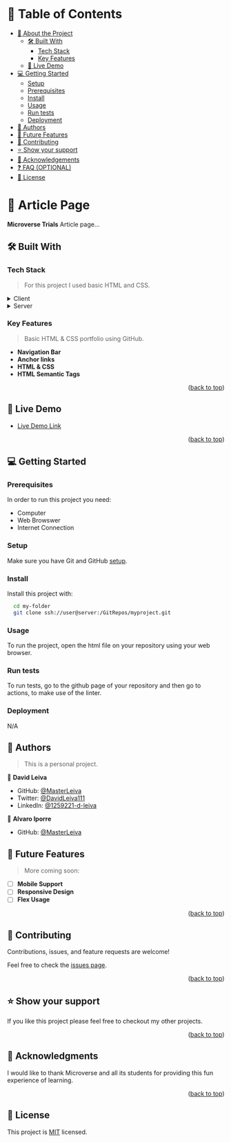 # 📗 Table of Contents

- [📖 About the Project](#about-project)
  - [🛠 Built With](#built-with)
    - [Tech Stack](#tech-stack)
    - [Key Features](#key-features)
  - [🚀 Live Demo](#live-demo)
- [💻 Getting Started](#getting-started)
  - [Setup](#setup)
  - [Prerequisites](#prerequisites)
  - [Install](#install)
  - [Usage](#usage)
  - [Run tests](#run-tests)
  - [Deployment](#triangular_flag_on_post-deployment)
- [👥 Authors](#authors)
- [🔭 Future Features](#future-features)
- [🤝 Contributing](#contributing)
- [⭐️ Show your support](#support)
- [🙏 Acknowledgements](#acknowledgements)
- [❓ FAQ (OPTIONAL)](#faq)
- [📝 License](#license)

# 📖 Article Page <a name="about-project"></a>

**Microverse Trials** Article page...

## 🛠 Built With <a name="built-with"></a>

### Tech Stack <a name="tech-stack"></a>

> For this project I used basic HTML and CSS.

<details>
  <summary>Client</summary>
  <ul>
    <li><a href="https://developer.mozilla.org/en-US/docs/Web/HTML">HTML</a></li>
    <li><a href="https://developer.mozilla.org/en-US/docs/Web/CSS">CSS</a></li>
  </ul>
</details>

<details>
  <summary>Server</summary>
  N/A
</details>

### Key Features <a name="key-features"></a>

> Basic HTML & CSS portfolio using GitHub.

- **Navigation Bar**
- **Anchor links**
- **HTML & CSS**
- **HTML Semantic Tags**

<p align="right">(<a href="#readme-top">back to top</a>)</p>

## 🚀 Live Demo <a name="live-demo"></a>

- [Live Demo Link](https://htmlpreview.github.io/?https://github.com/MasterLeiva/Microverse-Trials-Review/master/index.html)

<p align="right">(<a href="#readme-top">back to top</a>)</p>

## 💻 Getting Started <a name="getting-started"></a>

### Prerequisites

In order to run this project you need:
- Computer
- Web Browswer
- Internet Connection

### Setup

Make sure you have Git and GitHub [setup](https://www.theodinproject.com/lessons/foundations-setting-up-git).

### Install

Install this project with:
```sh
  cd my-folder
  git clone ssh://user@server:/GitRepos/myproject.git
```

### Usage

To run the project, open the html file on your repository using your web browser.

### Run tests

To run tests, go to the github page of your repository and then go to actions, to make use of the linter.

### Deployment

N/A

## 👥 Authors <a name="authors"></a>

> This is a personal project.

👤 **David Leiva**

- GitHub: [@MasterLeiva](https://github.com/MasterLeiva)
- Twitter: [@DavidLeiva111](https://twitter.com/DavidLeiva111)
- LinkedIn: [@1259221-d-leiva](https://linkedin.com/in/1259221-d-leiva)

👤 **Alvaro Iporre**

- GitHub: [@MasterLeiva](https://github.com/alvaroiporre)

## 🔭 Future Features <a name="future-features"></a>

> More coming soon:
- [ ] **Mobile Support**
- [ ] **Responsive Design**
- [ ] **Flex Usage**

<p align="right">(<a href="#readme-top">back to top</a>)</p>

## 🤝 Contributing <a name="contributing"></a>

Contributions, issues, and feature requests are welcome!

Feel free to check the [issues page](../../issues/).

<p align="right">(<a href="#readme-top">back to top</a>)</p>

## ⭐️ Show your support <a name="support"></a>

If you like this project please feel free to checkout my other projects.

<p align="right">(<a href="#readme-top">back to top</a>)</p>

## 🙏 Acknowledgments <a name="acknowledgements"></a>

I would like to thank Microverse and all its students for providing this fun experience of learning.

<p align="right">(<a href="#readme-top">back to top</a>)</p>


## 📝 License <a name="license"></a>

This project is [MIT](./MIT.md) licensed.
